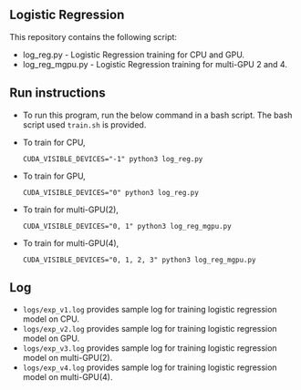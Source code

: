 ## Logistic Regression

This repository contains the following script:
* log_reg.py - Logistic Regression training for CPU and GPU.
* log_reg_mgpu.py - Logistic Regression training for multi-GPU 2 and 4.

## Run instructions

* To run this program, run the below command in a bash script. The bash script used `train.sh` is provided.

* To train for CPU,

    `CUDA_VISIBLE_DEVICES="-1" python3 log_reg.py`

* To train for GPU,

    `CUDA_VISIBLE_DEVICES="0" python3 log_reg.py`

* To train for multi-GPU(2),

    `CUDA_VISIBLE_DEVICES="0, 1" python3 log_reg_mgpu.py`

* To train for multi-GPU(4),

    `CUDA_VISIBLE_DEVICES="0, 1, 2, 3" python3 log_reg_mgpu.py`

## Log
* `logs/exp_v1.log` provides sample log for training logistic regression model on CPU.
* `logs/exp_v2.log` provides sample log for training logistic regression model on GPU.
* `logs/exp_v3.log` provides sample log for training logistic regression model on multi-GPU(2).
* `logs/exp_v4.log` provides sample log for training logistic regression model on multi-GPU(4).
